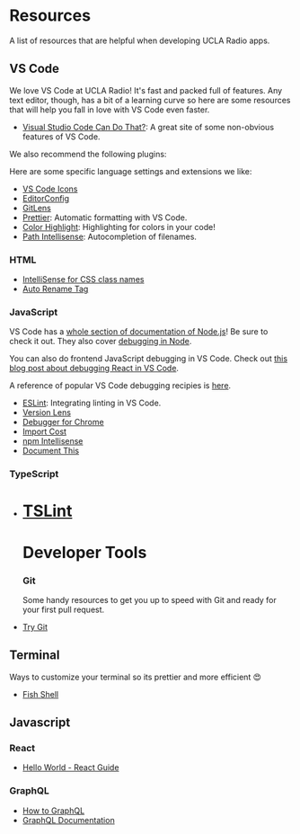 # Resources

A list of resources that are helpful when developing UCLA Radio apps.

## VS Code

We love VS Code at UCLA Radio! It's fast and packed full of features. Any text
editor, though, has a bit of a learning curve so here are some resources that
will help you fall in love with VS Code even faster.

* [Visual Studio Code Can Do That?](http://vscodecandothat.com): A great site of
  some non-obvious features of VS Code.

We also recommend the following plugins:

Here are some specific language settings and extensions we like:

* [VS Code Icons](https://marketplace.visualstudio.com/items?itemName=robertohuertasm.vscode-icons)
* [EditorConfig](https://marketplace.visualstudio.com/items?itemName=EditorConfig.EditorConfig)
* [GitLens](https://marketplace.visualstudio.com/items?itemName=eamodio.gitlens)
* [Prettier](https://marketplace.visualstudio.com/items?itemName=esbenp.prettier-vscode):
  Automatic formatting with VS Code.
* [Color Highlight](https://marketplace.visualstudio.com/items?itemName=naumovs.color-highlight):
  Highlighting for colors in your code!
* [Path Intellisense](https://marketplace.visualstudio.com/items?itemName=christian-kohler.path-intellisense):
  Autocompletion of filenames.

### HTML

* [IntelliSense for CSS class names](https://marketplace.visualstudio.com/items?itemName=Zignd.html-css-class-completion#overview)
* [Auto Rename Tag](https://marketplace.visualstudio.com/items?itemName=formulahendry.auto-rename-tag)

### JavaScript

VS Code has a
[whole section of documentation of Node.js](https://code.visualstudio.com/docs/nodejs/nodejs-tutorial)!
Be sure to check it out. They also cover
[debugging in Node](https://code.visualstudio.com/docs/nodejs/nodejs-debugging).

You can also do frontend JavaScript debugging in VS Code. Check out
[this blog post about debugging React in VS Code](https://medium.com/@auchenberg/live-edit-and-debug-your-react-apps-directly-from-vs-code-without-leaving-the-editor-3da489ed905f).

A reference of popular VS Code debugging recipies is
[here](https://code.visualstudio.com/docs/nodejs/debugging-recipes).

* [ESLint](https://marketplace.visualstudio.com/items?itemName=dbaeumer.vscode-eslint):
  Integrating linting in VS Code.
* [Version Lens](https://marketplace.visualstudio.com/items?itemName=pflannery.vscode-versionlens)
* [Debugger for Chrome](https://marketplace.visualstudio.com/items?itemName=msjsdiag.debugger-for-chrome)
* [Import Cost](https://marketplace.visualstudio.com/items?itemName=wix.vscode-import-cost)
* [npm Intellisense](https://marketplace.visualstudio.com/items?itemName=christian-kohler.npm-intellisense)
* [Document This](https://marketplace.visualstudio.com/items?itemName=joelday.docthis)

### TypeScript

* # [TSLint](https://marketplace.visualstudio.com/items?itemName=eg2.tslint)
  # Developer Tools
  ### Git
  Some handy resources to get you up to speed with Git and ready for your first
  pull request.

- [Try Git](https://try.github.io/levels/1/challenges/1)

## Terminal

Ways to customize your terminal so its prettier and more efficient 😍

* [Fish Shell](https://fishshell.com/)

## Javascript

### React

* [Hello World - React Guide](https://reactjs.org/docs/hello-world.html)

### GraphQL

* [How to GraphQL](https://www.howtographql.com/)
* [GraphQL Documentation](http://graphql.org/learn/)
